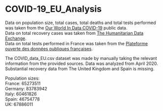 # COVID-19_EU_Analysis
Data on population size, total cases, total deaths and total tests performed was taken from the [Our World In Data COVID-19](https://github.com/owid/covid-19-data/tree/master/public/data) public data.  
Data on total recovery cases was taken from [The Humanitarian Data Exchange](https://data.humdata.org/dataset/novel-coronavirus-2019-ncov-cases/resource/534cd42b-2e29-447f-82f2-d2f68e5955a3).  
Data on total tests performed in France was taken from the [Plateforme ouverte des données publiques françaises](https://www.data.gouv.fr/fr/datasets/donnees-relatives-aux-resultats-des-tests-virologiques-covid-19/).

The COVID_data_EU.csv dataset was made by manually taking the relevant information from the provided sources. Data was analyzed from April 2020. 
Substantial recovery data from The United Kingdom and Spain is missing.

Population sizes:  
France: 65273511  
Germany: 83783942  
Italy: 60461826  
Spain: 46754778  
UK: 67886011  
